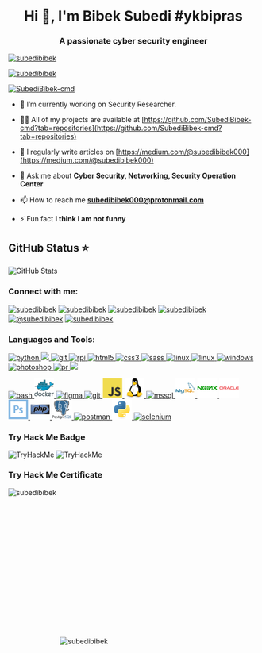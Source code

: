 <!-- SubediBibek-cmd/SubediBibek-cmd is a ✨ special ✨ repository because its `README.md` (this file) appears on your GitHub profile.
You can click the Preview link to take a look at your changes. -->

<h1 align="center">Hi 👋, I'm Bibek Subedi #ykbipras</h1>
<h3 align="center">A passionate cyber security engineer</h3>

<p align="left"> <a href="https://github-profile-trophy.vercel.app/?username=SubediBibek-cmd&column=6"> <img src="https://github-profile-trophy.vercel.app/?username=SubediBibek-cmd" alt="subedibibek"/></a></p>

<p align="left"> <a href="https://github-profile-trophy.vercel.app/?username=SubediBibek-cmd&row=1&column=6"> <img src="https://github-profile-trophy.vercel.app/?username=SubediBibek-cmd&theme=matrix" alt="subedibibek" /></a></p>

<p align="left"> <a href="https://twitter.com/SubediBibek2" target="blank"><img src="https://img.shields.io/twitter/follow/subedibibek?logo=twitter&style=for-the-badge" alt="SubediBibek-cmd" /></a></p>

- 🔭 I’m currently working on Security Researcher.

- 👨‍💻 All of my projects are available at [https://github.com/SubediBibek-cmd?tab=repositories](https://github.com/SubediBibek-cmd?tab=repositories)

- 📝 I regularly write articles on [https://medium.com/@subedibibek000](https://medium.com/@subedibibek000)

- 💬 Ask me about **Cyber Security, Networking, Security Operation Center**

- 📫 How to reach me **subedibibek000@protonmail.com**

- ⚡ Fun fact **I think I am not funny**

<h2>GitHub Status ⭐️ </h2>
<p><img src="https://github-readme-stats.vercel.app/api?username=SubediBibek-cmd&amp;show_icons=true" alt="GitHub Stats"></p>

<h3 align="left">Connect with me:</h3>
<p align="left">
<a href="https://twitter.com/subedibibek2" target="blank"><img align="center" src="https://raw.githubusercontent.com/rahuldkjain/github-profile-readme-generator/master/src/images/icons/Social/twitter.svg" alt="subedibibek" height="30" width="40" /></a>
<a href="https://linkedin.com/in/bibek-s-71149b1a6/" target="blank"><img align="center" src="https://raw.githubusercontent.com/rahuldkjain/github-profile-readme-generator/master/src/images/icons/Social/linked-in-alt.svg" alt="subedibibek" height="30" width="40" /></a>
<a href="https://fb.com/ethicalhacker.bibeksubedi" target="blank"><img align="center" src="https://raw.githubusercontent.com/rahuldkjain/github-profile-readme-generator/master/src/images/icons/Social/facebook.svg" alt="subedibibek" height="30" width="40" /></a>
<a href="https://instagram.com/iambibeksubedi" target="blank"><img align="center" src="https://raw.githubusercontent.com/rahuldkjain/github-profile-readme-generator/master/src/images/icons/Social/instagram.svg" alt="subedibibek" height="30" width="40" /></a>
<a href="https://medium.com/@subedibibek000" target="blank"><img align="center" src="https://raw.githubusercontent.com/rahuldkjain/github-profile-readme-generator/master/src/images/icons/Social/medium.svg" alt="@subedibibek" height="30" width="40" /></a>
<a href="https://www.youtube.com/channel/UCuhZNUPdC0forzP3oCP-jYw" target="blank"><img align="center" src="https://raw.githubusercontent.com/rahuldkjain/github-profile-readme-generator/master/src/images/icons/Social/youtube.svg" alt="subedibibek" height="30" width="40" /></a>
</p>

<h3 align="left">Languages and Tools:</h3>
<p align="left">
  <a href="https://www.python.org" target="_blank" rel="noreferrer">
        <img src="https://img.shields.io/badge/Python-FFD43B?style=for-the-badge&logo=python&logoColor=blue" alt="python" />
    </a>
    <a href="https://www.djangoproject.com/" target="_blank" rel="noreferrer"> <img src="https://img.shields.io/badge/Django-092E20?style=for-the-badge&logo=django&logoColor=green" />
    </a>
    <a href="https://git-scm.com/" target="_blank" rel="noreferrer"> <img src="https://img.shields.io/badge/GIT-E44C30?style=for-the-badge&logo=git&logoColor=white" alt="git" />
   </a
  </a>
 <a href="https://www.raspberrypi.org/" target="_blank" rel="noreferrer"> <img src="https://img.shields.io/badge/Raspberry%20Pi-A22846?style=for-the-badge&logo=Raspberry%20Pi&logoColor=white" alt="rpi" />
    </a> <a href="https://www.w3.org/html/" target="_blank" rel="noreferrer"> <img src="https://img.shields.io/badge/HTML5-E34F26?style=for-the-badge&logo=html5&logoColor=white" alt="html5" />
    </a>
    <a href="https://www.w3schools.com/css/" target="_blank" rel="noreferrer"> <img
            src="https://img.shields.io/badge/CSS3-1572B6?style=for-the-badge&logo=css3&logoColor=white" alt="css3" />
    </a>
    <a href="https://sass-lang.com" target="_blank" rel="noreferrer">
        <img src="https://img.shields.io/badge/Sass-CC6699?style=for-the-badge&logo=sass&logoColor=white" alt="sass" />
    </a>
    <a href="https://www.linux.org/" target="_blank" rel="noreferrer">
        <img src="https://img.shields.io/badge/manjaro-35BF5C?style=for-the-badge&logo=manjaro&logoColor=white"
            alt="linux" />
    </a>
    <a href="https://www.linux.org/" target="_blank" rel="noreferrer">
        <img src="https://img.shields.io/badge/Arch_Linux-1793D1?style=for-the-badge&logo=arch-linux&logoColor=white"
            alt="linux" />
    </a>
    <a href="" target="_blank" rel="noreferrer">
        <img src="https://img.shields.io/badge/Windows_95-008080?style=for-the-badge&logo=windows-95&logoColor=white"
            alt="windows" />
    </a>
    </a>
    <a href="https://www.photoshop.com/en" target="_blank" rel="noreferrer"> <img
            src="https://img.shields.io/badge/Adobe%20Photoshop-31A8FF?style=for-the-badge&logo=Adobe%20Photoshop&logoColor=black"
            alt="photoshop" />
    </a>
   <a href="https://www.photoshop.com/en" target="_blank" rel="noreferrer"> <img src="https://img.shields.io/badge/Adobe%20Premiere%20Pro-9999FF?style=for-the-badge&logo=Adobe%20Premiere%20Pro&logoColor=white" alt="pr" />
</a>
<a href="https://www.figma.com/" target="_blank" rel="noreferrer"> <img src="https://img.shields.io/badge/Figma-F24E1E?style=for-the-badge&logo=figma&logoColor=white" />
</a>
   
</p>

<p align="left"> <a href="https://www.gnu.org/software/bash/" target="_blank" rel="noreferrer"> <img src="https://www.vectorlogo.zone/logos/gnu_bash/gnu_bash-icon.svg" alt="bash" width="40" height="40"/> </a> <a href="https://www.docker.com/" target="_blank" rel="noreferrer"> <img src="https://raw.githubusercontent.com/devicons/devicon/master/icons/docker/docker-original-wordmark.svg" alt="docker" width="40" height="40"/> </a> <a href="https://www.figma.com/" target="_blank" rel="noreferrer"> <img src="https://www.vectorlogo.zone/logos/figma/figma-icon.svg" alt="figma" width="40" height="40"/> </a> <a href="https://git-scm.com/" target="_blank" rel="noreferrer"> <img src="https://www.vectorlogo.zone/logos/git-scm/git-scm-icon.svg" alt="git" width="40" height="40"/> </a> <a href="https://developer.mozilla.org/en-US/docs/Web/JavaScript" target="_blank" rel="noreferrer"> <img src="https://raw.githubusercontent.com/devicons/devicon/master/icons/javascript/javascript-original.svg" alt="javascript" width="40" height="40"/> </a> <a href="https://www.linux.org/" target="_blank" rel="noreferrer"> <img src="https://raw.githubusercontent.com/devicons/devicon/master/icons/linux/linux-original.svg" alt="linux" width="40" height="40"/> </a> <a href="https://www.microsoft.com/en-us/sql-server" target="_blank" rel="noreferrer"> <img src="https://www.svgrepo.com/show/303229/microsoft-sql-server-logo.svg" alt="mssql" width="40" height="40"/> </a> <a href="https://www.mysql.com/" target="_blank" rel="noreferrer"> <img src="https://raw.githubusercontent.com/devicons/devicon/master/icons/mysql/mysql-original-wordmark.svg" alt="mysql" width="40" height="40"/> </a> <a href="https://www.nginx.com" target="_blank" rel="noreferrer"> <img src="https://raw.githubusercontent.com/devicons/devicon/master/icons/nginx/nginx-original.svg" alt="nginx" width="40" height="40"/> </a> <a href="https://www.oracle.com/" target="_blank" rel="noreferrer"> <img src="https://raw.githubusercontent.com/devicons/devicon/master/icons/oracle/oracle-original.svg" alt="oracle" width="40" height="40"/> </a> <a href="https://www.photoshop.com/en" target="_blank" rel="noreferrer"> <img src="https://raw.githubusercontent.com/devicons/devicon/master/icons/photoshop/photoshop-line.svg" alt="photoshop" width="40" height="40"/> </a> <a href="https://www.php.net" target="_blank" rel="noreferrer"> <img src="https://raw.githubusercontent.com/devicons/devicon/master/icons/php/php-original.svg" alt="php" width="40" height="40"/> </a> <a href="https://www.postgresql.org" target="_blank" rel="noreferrer"> <img src="https://raw.githubusercontent.com/devicons/devicon/master/icons/postgresql/postgresql-original-wordmark.svg" alt="postgresql" width="40" height="40"/> </a> <a href="https://postman.com" target="_blank" rel="noreferrer"> <img src="https://www.vectorlogo.zone/logos/getpostman/getpostman-icon.svg" alt="postman" width="40" height="40"/> </a> <a href="https://www.python.org" target="_blank" rel="noreferrer"> <img src="https://raw.githubusercontent.com/devicons/devicon/master/icons/python/python-original.svg" alt="python" width="40" height="40"/> </a> <a href="https://www.selenium.dev" target="_blank" rel="noreferrer"> <img src="https://raw.githubusercontent.com/detain/svg-logos/780f25886640cef088af994181646db2f6b1a3f8/svg/selenium-logo.svg" alt="selenium" width="40" height="40"/> </a> </p>

### Try Hack Me Badge
<img src="https://tryhackme-badges.s3.amazonaws.com/subedibibek.png" alt="TryHackMe"> <a> <img src="https://tryhackme-badges.s3.amazonaws.com/iambibeksubedi.png" alt="TryHackMe"> </a>

### Try Hack Me Certificate

<a href="https://tryhackme.com/p/iambibeksubedi" target="blank"><img align="left" src="https://tryhackme-certificates.s3-eu-west-1.amazonaws.com/THM-S09TPAXKAH.png" alt="subedibibek" height="300" width="400" /></a> <a href="https://tryhackme.com/p/iambibeksubedi" target="blank"><img align="right" src="https://tryhackme-certificates.s3-eu-west-1.amazonaws.com/THM-VD4FTVDGPW.png" alt="subedibibek" height="300" width="400" /></a>
